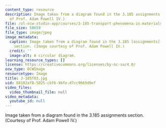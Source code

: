 ```yaml
---
content_type: resource
description: Image taken from a diagram found in the 3.185 assignments section. (Courtesy
  of Prof. Adam Powell IV.)
file: /ol-ocw-studio-app/courses/3-185-transport-phenomena-in-materials-engineering-fall-2003/88102af85025cbf69bfed7cc9669d9ef_3-185f03.jpg
file_size: 58659
file_type: image/jpeg
image_metadata:
  caption: Image taken from a diagram found in the 3.185 [assignments](/courses/3-185-transport-phenomena-in-materials-engineering-fall-2003/pages/assignments)
    section. (Image courtesy of Prof. Adam Powell IV.)
  credit: ''
  image-alt: A circular diagram.
learning_resource_types: []
license: https://creativecommons.org/licenses/by-nc-sa/4.0/
ocw_type: OCWImage
resourcetype: Image
title: 3-185f03.jpg
uid: 88102af8-5025-cbf6-9bfe-d7cc9669d9ef
video_files:
  video_thumbnail_file: null
video_metadata:
  youtube_id: null
---
```

Image taken from a diagram found in the 3.185 assignments section. (Courtesy of Prof. Adam Powell IV.)
